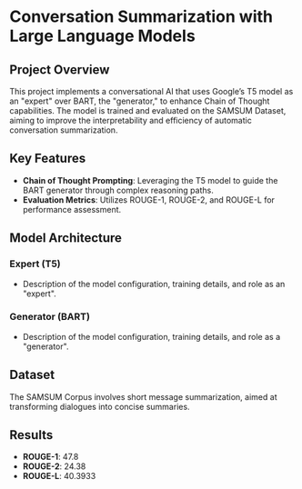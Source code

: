 # Conversation Summarization with Large Language Models

## Project Overview
This project implements a conversational AI that uses Google’s T5 model as an "expert" over BART, the "generator," to enhance Chain of Thought capabilities. The model is trained and evaluated on the SAMSUM Dataset, aiming to improve the interpretability and efficiency of automatic conversation summarization.

## Key Features
- **Chain of Thought Prompting**: Leveraging the T5 model to guide the BART generator through complex reasoning paths.
- **Evaluation Metrics**: Utilizes ROUGE-1, ROUGE-2, and ROUGE-L for performance assessment.

## Model Architecture
### Expert (T5)
- Description of the model configuration, training details, and role as an "expert".

### Generator (BART)
- Description of the model configuration, training details, and role as a "generator".

## Dataset
The SAMSUM Corpus involves short message summarization, aimed at transforming dialogues into concise summaries.

## Results
- **ROUGE-1**: 47.8
- **ROUGE-2**: 24.38
- **ROUGE-L**: 40.3933
